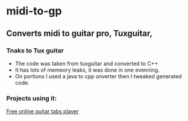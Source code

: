 # midi-to-gp
## Converts midi to guitar pro, Tuxguitar, 
### Tnaks to Tux guitar

* The code was taken from tuxguitar and converted to C++
* It has lots of memeory leaks, it was done in one evenning.
* On portions I used a java to cpp onverter then I tweaked generated code.

### Projects using it:
[Free online guitar tabs player](https://ghitara.com)
